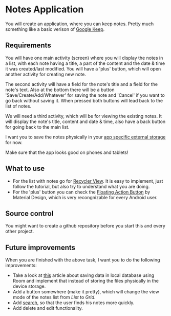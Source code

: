 # Notes Application

You will create an application, where you can keep notes. Pretty much something like a basic verison of [Google Keep](https://play.google.com/store/apps/details?id=com.google.android.keep). 

## Requirements

You will have one main activity (screen) where you will display the notes in a list, with each note having a title, a part of the content and the date & time it was created/last modified. You will have a 'plus' button, which will open another activity for creating new note.

The second activity will have a field for the note's title and a field for the note's text. Also at the bottom there will be a button 'Save/Create/Add/Whatever' for saving the note and 'Cancel' if you want to go back without saving it. When pressed both buttons will lead back to the list of notes.

We will need a third activity, which will be for viewing the existing notes. It will display the note's title, content and date & time, also have a back button for going back to the main list.

I want you to save the notes physically in your [app specific external storage](https://developer.android.com/training/data-storage/app-specific) for now.

Make sure that the app looks good on phones and tablets!

## What to use

* For the list with notes go for [Recycler View](https://developer.android.com/guide/topics/ui/layout/recyclerview). It is easy to implement, just follow the tutorial, but also try to understand what you are doing.
* For the 'plus' button you can check the [Floating Action Button](https://developer.android.com/guide/topics/ui/floating-action-button) by Material Design, which is very recongnizable for every Android user.

## Source control

You might want to create a github repository before you start this and every other project. 

## Future improvements

When you are finished with the above task, I want you to do the following improvements:

* Take a look at [this](https://developer.android.com/training/data-storage/room) article about saving data in local database using Room and implement that instead of storing the files physically in the device storage.
* Add a button somewhere (make it pretty), which will change the view mode of the notes list from *List* to *Grid*.
* Add [search](https://developer.android.com/guide/topics/search), so that the user finds his notes more quickly.
* Add delete and edit functionality.
